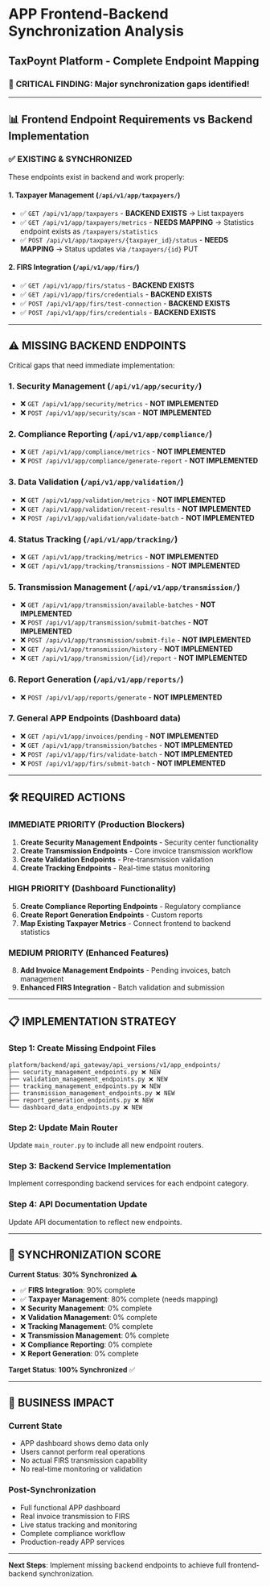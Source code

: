 # APP Frontend-Backend Synchronization Analysis
## TaxPoynt Platform - Complete Endpoint Mapping

### 🎯 **CRITICAL FINDING**: Major synchronization gaps identified!

---

## 📊 **Frontend Endpoint Requirements vs Backend Implementation**

### ✅ **EXISTING & SYNCHRONIZED**
These endpoints exist in backend and work properly:

#### 1. **Taxpayer Management** (`/api/v1/app/taxpayers/`)
- ✅ `GET /api/v1/app/taxpayers` - **BACKEND EXISTS** → List taxpayers  
- ✅ `GET /api/v1/app/taxpayers/metrics` - **NEEDS MAPPING** → Statistics endpoint exists as `/taxpayers/statistics`
- ✅ `POST /api/v1/app/taxpayers/{taxpayer_id}/status` - **NEEDS MAPPING** → Status updates via `/taxpayers/{id}` PUT

#### 2. **FIRS Integration** (`/api/v1/app/firs/`)
- ✅ `GET /api/v1/app/firs/status` - **BACKEND EXISTS**
- ✅ `GET /api/v1/app/firs/credentials` - **BACKEND EXISTS**
- ✅ `POST /api/v1/app/firs/test-connection` - **BACKEND EXISTS** 
- ✅ `POST /api/v1/app/firs/credentials` - **BACKEND EXISTS**

---

## ⚠️ **MISSING BACKEND ENDPOINTS** 
Critical gaps that need immediate implementation:

### 1. **Security Management** (`/api/v1/app/security/`)
- ❌ `GET /api/v1/app/security/metrics` - **NOT IMPLEMENTED**
- ❌ `POST /api/v1/app/security/scan` - **NOT IMPLEMENTED**

### 2. **Compliance Reporting** (`/api/v1/app/compliance/`)
- ❌ `GET /api/v1/app/compliance/metrics` - **NOT IMPLEMENTED**
- ❌ `POST /api/v1/app/compliance/generate-report` - **NOT IMPLEMENTED**

### 3. **Data Validation** (`/api/v1/app/validation/`)
- ❌ `GET /api/v1/app/validation/metrics` - **NOT IMPLEMENTED**
- ❌ `GET /api/v1/app/validation/recent-results` - **NOT IMPLEMENTED**
- ❌ `POST /api/v1/app/validation/validate-batch` - **NOT IMPLEMENTED**

### 4. **Status Tracking** (`/api/v1/app/tracking/`)
- ❌ `GET /api/v1/app/tracking/metrics` - **NOT IMPLEMENTED**
- ❌ `GET /api/v1/app/tracking/transmissions` - **NOT IMPLEMENTED**

### 5. **Transmission Management** (`/api/v1/app/transmission/`)
- ❌ `GET /api/v1/app/transmission/available-batches` - **NOT IMPLEMENTED**
- ❌ `POST /api/v1/app/transmission/submit-batches` - **NOT IMPLEMENTED**
- ❌ `POST /api/v1/app/transmission/submit-file` - **NOT IMPLEMENTED**
- ❌ `GET /api/v1/app/transmission/history` - **NOT IMPLEMENTED**
- ❌ `GET /api/v1/app/transmission/{id}/report` - **NOT IMPLEMENTED**

### 6. **Report Generation** (`/api/v1/app/reports/`)
- ❌ `POST /api/v1/app/reports/generate` - **NOT IMPLEMENTED**

### 7. **General APP Endpoints** (Dashboard data)
- ❌ `GET /api/v1/app/invoices/pending` - **NOT IMPLEMENTED**
- ❌ `GET /api/v1/app/transmission/batches` - **NOT IMPLEMENTED**
- ❌ `POST /api/v1/app/firs/validate-batch` - **NOT IMPLEMENTED**
- ❌ `POST /api/v1/app/firs/submit-batch` - **NOT IMPLEMENTED**

---

## 🛠️ **REQUIRED ACTIONS**

### **IMMEDIATE PRIORITY** (Production Blockers)
1. **Create Security Management Endpoints** - Security center functionality
2. **Create Transmission Endpoints** - Core invoice transmission workflow  
3. **Create Validation Endpoints** - Pre-transmission validation
4. **Create Tracking Endpoints** - Real-time status monitoring

### **HIGH PRIORITY** (Dashboard Functionality)
5. **Create Compliance Reporting Endpoints** - Regulatory compliance
6. **Create Report Generation Endpoints** - Custom reports
7. **Map Existing Taxpayer Metrics** - Connect frontend to backend statistics

### **MEDIUM PRIORITY** (Enhanced Features)
8. **Add Invoice Management Endpoints** - Pending invoices, batch management
9. **Enhanced FIRS Integration** - Batch validation and submission

---

## 📋 **IMPLEMENTATION STRATEGY**

### **Step 1**: Create Missing Endpoint Files
```
platform/backend/api_gateway/api_versions/v1/app_endpoints/
├── security_management_endpoints.py ❌ NEW
├── validation_management_endpoints.py ❌ NEW  
├── tracking_management_endpoints.py ❌ NEW
├── transmission_management_endpoints.py ❌ NEW
├── report_generation_endpoints.py ❌ NEW
└── dashboard_data_endpoints.py ❌ NEW
```

### **Step 2**: Update Main Router
Update `main_router.py` to include all new endpoint routers.

### **Step 3**: Backend Service Implementation
Implement corresponding backend services for each endpoint category.

### **Step 4**: API Documentation Update
Update API documentation to reflect new endpoints.

---

## 🎯 **SYNCHRONIZATION SCORE**

**Current Status**: **30% Synchronized** ⚠️

- ✅ **FIRS Integration**: 90% complete
- ✅ **Taxpayer Management**: 80% complete (needs mapping)
- ❌ **Security Management**: 0% complete
- ❌ **Validation Management**: 0% complete 
- ❌ **Tracking Management**: 0% complete
- ❌ **Transmission Management**: 0% complete
- ❌ **Compliance Reporting**: 0% complete
- ❌ **Report Generation**: 0% complete

**Target Status**: **100% Synchronized** ✅

---

## 🚨 **BUSINESS IMPACT**

### **Current State**
- APP dashboard shows demo data only
- Users cannot perform real operations
- No actual FIRS transmission capability
- No real-time monitoring or validation

### **Post-Synchronization** 
- Full functional APP dashboard
- Real invoice transmission to FIRS
- Live status tracking and monitoring  
- Complete compliance workflow
- Production-ready APP services

---

**Next Steps**: Implement missing backend endpoints to achieve full frontend-backend synchronization.
